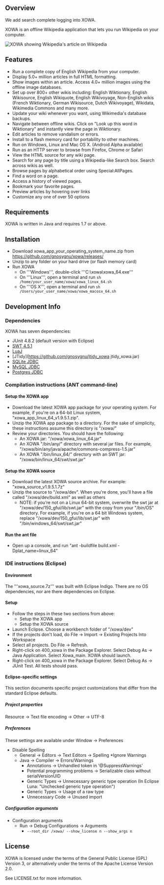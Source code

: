 ## Overview
We add search complete logging into XOWA.

XOWA is an offline Wikipedia application that lets you run Wikipedia on your computer.

![XOWA showing Wikipedia's article on Wikipedia](http://xowa.sourceforge.net/wiki/file_screenshot_wikipedia_xowa.png)

## Features
* Run a complete copy of English Wikipedia from your computer.
* Display 5.0+ million articles in full HTML formatting.
* Show images within an article. Access 4.0+ million images using the offline image databases.
* Set up over 800+ other wikis including: English Wiktionary, English Wikisource, English Wikiquote, English Wikivoyage, Non-English wikis (French Wiktionary, German Wikisource, Dutch Wikivoyage), Wikidata, Wikimedia Commons and many more.
* Update your wiki whenever you want, using Wikimedia's database backups.
* Navigate between offline wikis. Click on "Look up this word in Wiktionary" and instantly view the page in Wiktionary.
* Edit articles to remove vandalism or errors.    
* Install to a flash memory card for portability to other machines.
* Run on Windows, Linux and Mac OS X. (Android Alpha available)
* Run as an HTTP server to browse from Firefox, Chrome or Safari
* View the HTML source for any wiki page.
* Search for any page by title using a Wikipedia-like Search box. Search across wikis as well.
* Browse pages by alphabetical order using Special:AllPages.
* Find a word on a page.
* Access a history of viewed pages.
* Bookmark your favorite pages.
* Preview articles by hovering over links
* Customize any one of over 50 options

## Requirements
XOWA is written in Java and requires 1.7 or above.

## Installation
* Download xowa_app_your_operating_system_name.zip from https://github.com/gnosygnu/xowa/releases/
* Unzip to any folder on your hard drive (or flash memory card)
* Run XOWA
   * On '''Windows''', double-click '''C:\xowa\xowa_64.exe'''
   * On '''Linux''', open a terminal and run <code>sh /home/your_user_name/xowa/xowa_linux_64.sh</code>
   * On '''OS X''', open a terminal and run <code>sh /Users/your_user_name/xowa/xowa_macosx_64.sh</code>

## Development Info
### Dependencies
XOWA has seven dependencies:

* JUnit 4.8.2 (default version with Eclipse)
* [SWT 4.5.1](http://download.eclipse.org/eclipse/downloads/drops4/R-4.5-201506032000/)
* [LuaJ](https://github.com/gnosygnu/luaj_xowa)
* [JTidy](https://github.com/gnosygnu/jtidy_xowa jtidy_xowa.jar)
* [SQLite JDBC](https://bitbucket.org/xerial/sqlite-jdbc/downloads)
* [MySQL JDBC](https://dev.mysql.com/downloads/connector/j/)
* [Postgres JDBC](https://jdbc.postgresql.org/download.html)

### Compilation instructions (ANT command-line)
#### Setup the XOWA app
* Download the latest XOWA app package for your operating system. For example, if you're on a 64-bit Linux system, "xowa_app_linux_64_v1.9.5.1.zip".
* Unzip the XOWA app package to a directory. For the sake of simplicity, these instructions assume this directory is "/xowa/"
* Review your directories. You should have the following:
    * An XOWA jar: "/xowa/xowa_linux_64.jar"
    * An XOWA "/bin/any/" directory with several jar files. For example, "/xowa/bin/any/java/apache/commons-compress-1.5.jar"
    * An XOWA "/bin/linux_64/" directory with an SWT jar: "/xowa/bin/linux_64/swt/swt.jar"

#### Setup the XOWA source
* Download the latest XOWA source archive. For example: "xowa_source_v1.9.5.1.7z"
* Unzip the source to "/xowa/dev". When you're done, you'll have a file called "/xowa/dev/build.xml" as well as others
    * NOTE: if you're not on a Linux 64-bit system, overwrite the swt jar at "/xowa/dev/150_gfui/lib/swt.jar" with the copy from your "/bin/OS" directory. For example, if you're on a 64 bit Windows system, replace "/xowa/dev/150_gfui/lib/swt.jar" with "/bin/windows_64/swt/swt.jar"

#### Run the ant file
* Open up a console, and run "ant -buildfile build.xml -Dplat_name=linux_64"

### IDE instructions (Eclipse)
#### Environment
The '''xowa_source.7z''' was built with Eclipse Indigo. There are no OS dependencies, nor are there dependencies on Eclipse.

#### Setup
* Follow the steps in these two sections from above:
    * Setup the XOWA app
    * Setup the XOWA source
* Launch Eclipse. Choose a workbench folder of "/xowa/dev"
* If the projects don't load, do File -> Import -> Existing Projects Into Workspace
* Select all projects. Do File -> Refresh.
* Right-click on 400_xowa in the Package Explorer. Select Debug As -> Java Application. Select Xowa_main. XOWA should launch.
* Right-click on 400_xowa in the Package Explorer. Select Debug As -> JUnit Test. All tests should pass.

#### Eclipse-specific settings
This section documents specific project customizations that differ from the standard Eclipse defaults.

##### Project properties
Resource -> Text file encoding -> Other -> UTF-8

##### Preferences
These settings are available under Window -> Preferences

* Disable Spelling
    * General -> Editors -> Text Editors -> Spelling
*Ignore Warnings
    * Java -> Compiler -> Errors/Warnings
        * Annotations -> Unhandled token in '@SuppressWarnings'
        * Potential programming problems -> Serializable class without serialVersionUID
        * Generic Types -> Unnecessary generic type operation (In Eclipse Luna: "Unchecked generic type operation")
        * Generic Types -> Usage of a raw type
        * Unnecessary Code -> Unused import

##### Configuration arguments
* Configuration arguments
    * Run -> Debug Configurations -> Arguments
        * <code>--root_dir /xowa/ --show_license n --show_args n</code>

## License
XOWA is licensed under the terms of the General Public License (GPL) Version 3,
or alternatively under the terms of the Apache License Version 2.0.

See LICENSE.txt for more information.
